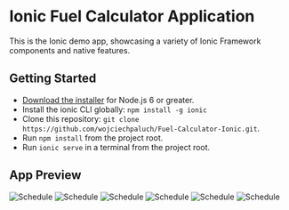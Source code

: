 # Ionic Fuel Calculator Application

This is the Ionic demo app, showcasing a variety of Ionic Framework components and native features.

## Getting Started

* [Download the installer](https://nodejs.org/) for Node.js 6 or greater.
* Install the ionic CLI globally: `npm install -g ionic`
* Clone this repository: `git clone https://github.com/wojciechpaluch/Fuel-Calculator-Ionic.git`.
* Run `npm install` from the project root.
* Run `ionic serve` in a terminal from the project root.

## App Preview

<img src="resources/screenshots/1.jpg" alt="Schedule">
<img src="resources/screenshots/1.1.jpg" alt="Schedule">
<img src="resources/screenshots/2.jpg" alt="Schedule">
<img src="resources/screenshots/3.jpg" alt="Schedule">
<img src="resources/screenshots/4.jpg" alt="Schedule">
<img src="resources/screenshots/5.jpg" alt="Schedule">